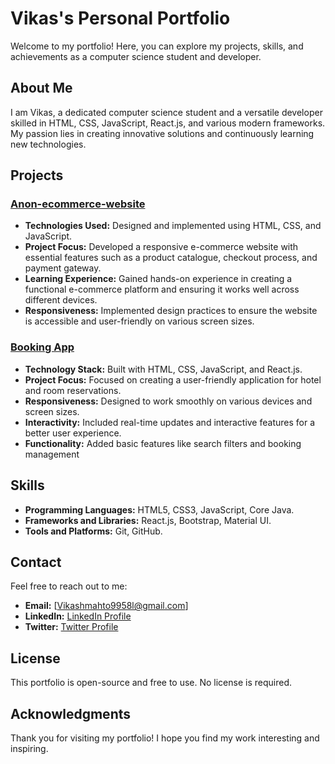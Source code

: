 # Vikas's Personal Portfolio

Welcome to my portfolio! Here, you can explore my projects, skills, and achievements as a computer science student and developer.

## About Me

I am Vikas, a dedicated computer science student and a versatile developer skilled in HTML, CSS, JavaScript, React.js, and various modern frameworks. My passion lies in creating innovative solutions and continuously learning new technologies.

## Projects

### [Anon-ecommerce-website](https://github.com/vikasmahto99/Anon-ecommerce-website)

- **Technologies Used:** Designed and implemented using HTML, CSS, and JavaScript.
- **Project Focus:** Developed a responsive e-commerce website with essential features
such as a product catalogue, checkout process, and payment gateway.
- **Learning Experience:** Gained hands-on experience in creating a functional
e-commerce platform and ensuring it works well across different devices.
- **Responsiveness:** Implemented design practices to ensure the website is accessible and
user-friendly on various screen sizes.

### [Booking App](https://github.com/vikasmahto99/Booking-App)

- **Technology Stack:** Built with HTML, CSS, JavaScript, and React.js.
- **Project Focus:** Focused on creating a user-friendly application for hotel and room
reservations.
- **Responsiveness:** Designed to work smoothly on various devices and screen
sizes.
- **Interactivity:** Included real-time updates and interactive features for a better
user experience.
- **Functionality:** Added basic features like search filters and booking
management

## Skills

- **Programming Languages:** HTML5, CSS3, JavaScript, Core Java.
- **Frameworks and Libraries:** React.js, Bootstrap, Material UI.
- **Tools and Platforms:** Git, GitHub.



## Contact

Feel free to reach out to me:

- **Email:** [Vikashmahto9958l@gmail.com]
- **LinkedIn:** [ LinkedIn Profile](https://www.linkedin.com/in/vikas-mahto-a21102228/)
- **Twitter:** [Twitter Profile](https://x.com/vikasmahto9958)

## License

This portfolio is open-source and free to use. No license is required.

## Acknowledgments

Thank you for visiting my portfolio! I hope you find my work interesting and inspiring.


